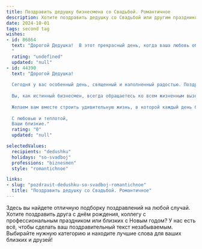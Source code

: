 ```yaml
---
title: Поздравить дедушку бизнесмена со Свадьбой. Романтичное
description: Хотите поздравить дедушку со Свадьбой или другим праздником? Наш ИИ создаст незабываемое поздравление, а вы обязательно выделитесь среди других.  
date: 2024-10-01
tags: second tag
wishes:
- id: 86864
  text: "Дорогой Дедушка!  В этот прекрасный день, когда ваша любовь обретает новую главу, позвольте мне от всей души поздравить вас с этим чудесным событием! Ваша история — это вдохновляющий пример преданности, мудрости и романтики. Желаю вам бесконечного счастья,  тепла семейного очага,  и чтобы каждый день вашей совместной жизни был наполнен нежностью и радостью. Пусть успехи в бизнесе только умножатся, а любовь будет вашей вечной опорой и вдохновением! Счастья вам, дорогой Дедушка!
  "
  rating: "undefined"
  updated: "null"
- id: 44390
  text: "Дорогой Дедушка!
  
  Сегодня у вас особенный день, священный и наполненный радостью. Поздравляем вас с этим романтичным событием — вашей свадьбой!
  
  Вы, как истинный бизнесмен, всегда обращаетесь ко всем жизненным вызовам с умом и страстью, а теперь перед вами новый путь, полный безграничных перспектив и счастливых моментов. Пусть ваш союз станет ярким примером доверия и партнерства, где любовь будет основой, а уважение — прочным фундаментом.
  
  Желаем вам вместе строить удивительную жизнь, в которой каждый день будет приносить нежность и гармонию. Пусть счастье и успех сопутствуют вам на каждом шагу..
  
  С любовью и теплотой,
  Ваши близкие."
  rating: "0"
  updated: "null"

selectedValues:
  recipients: "dedushku"
  holidays: "so-svadboj"
  professions: "biznesmen"
  style: "romantichnoe"

links:
- slug: "pozdravit-dedushku-so-svadboj-romantichnoe"
  title: "Поздравить дедушку со Свадьбой. Романтичное"
---
```


Здесь вы найдете отличную подборку поздравлений на любой случай. 
Хотите поздравить друга с днём рождения, коллегу с профессиональным праздником или близких с Новым годом? У нас есть всё, чтобы сделать ваш поздравительный текст незабываемым. Выбирайте нужную категорию и находите лучшие слова для ваших близких и друзей!
